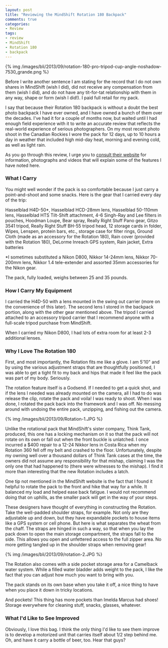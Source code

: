 ```yaml
---
layout: post
title: "Reviewing the MindShift Rotation 180 Backpack"
comments: true
categories:
- Review
tags:
- review
- MindShift
- Rotation 180
- backpack
---
```


{% img /images/bli/2013/09/rotation-180-pro-tripod-cup-angle-noshadow-7530_grande.png %}

Before I write another sentence I am stating for the record that I do not own shares in MindShift (wish I did), did not receive any compensation from them (wish I did), and do not have any tit-for-tat relationship with them in any way, shape or form (wish I did!). I paid full retail for my pack. 

<!--more-->

I say that because their Rotation 180 backpack is without a doubt the best photo backpack I have ever owned, and I have owned a bunch of them over the decades. I've had it for a couple of months now, but waited until I had enough field experience with it to write an accurate review that reflects the real-world experience of serious photographers. On my most recent photo shoot in the Canadian Rockies I wore the pack for 12 days, up to 10 hours a day in weather that included high mid-day heat, morning and evening cold, as well as light rain. 

As you go through this review, I urge you to [consult their website](http://www.mindshiftgear.com) for information, photographs and videos that will explain some of the features I have noted here. 

### What I Carry

You might well wonder if the pack is so comfortable because I just carry a point-and-shoot and some snacks. Here is the gear that I carried every day of the trip:

Hasselblad H4D-50*, Hasselblad HCD-28mm lens, Hasselblad 50-110mm lens, Hasselblad HTS Tilt-Shift attachment, 4-6 Singh-Ray and Lee filters in pouches, Hoodman Loupe, Bear spray, Really Right Stuff Pano gear, Gitzo 3541 tripod, Really Right Stuff BH-55 tripod head, 12 storage cards in folder, Wipes, Lenspen, protein bars, etc., storage case for filter rings, Ground Cloth (made as an accessory for the Rotation 180), Rain cover (provided with the Rotation 180), DeLorme Inreach GPS system, Rain jacket, Extra batteries

*I sometimes substituted a Nikon D800, Nikkor 14-24mm lens, Nikkor 70-200mm lens, Nikkor 1.4 tele-extender and assorted 35mm accessories for the Nikon gear. 

The pack, fully loaded, weighs between 25 and 35 pounds. 

### How I Carry My Equipment

I carried the H4D-50 with a lens mounted in the swing out carrier (more on the convenience of this later). The second lens I stored in the backpack portion, along with the other gear mentioned above. The tripod I carried attached to an accessory tripod carrier that I recommend anyone with a full-scale tripod purchase from MindShift. 

When I carried my Nikon D800, I had lots of extra room for at least 2-3 additional lenses. 

### Why I Love The Rotation 180

First, and most importantly, the Rotation fits me like a glove. I am 5'10" and by using the various adjustment straps that are thoughtfully positioned, I was able to get a tight fit to my back and hips that made it feel like the pack was part of my body. Seriously. 

The rotation feature itself is a Godsend. If I needed to get a quick shot, and if the lens I needed was already mounted on the camera, all I had to do was release the clip, rotate the pack and voila! I was ready to shoot. When I was done, I rotated the pack back into the framework and I was off. No messing around with undoing the entire pack, unzipping, and fishing out the camera. 

{% img /images/bli/2013/09/Rotation-1.JPG %}

Unlike the rotational pack that MindShift's sister company, Think Tank, produced, this one has a locking mechanism on it so that the pack will not rotate on its own or fall out when the front buckle is unlatched. I once incurred a $400 repair to a 12-24 Nikkor lens in Costa Rica when my Rotation 360 fell off my belt and crashed to the floor. Unfortunately, despite my owning well over a thousand dollars of Think Tank cases at the time, the owners did not assume any responsibility for that mishap, claiming I was the only one that had happened to (there were witnesses to the mishap). I find it more than interesting that the new Rotation includes a latch. 

One tip not mentioned in the MindShift website is the fact that I found it helpful to rotate the pack to the front and hike that way for a while. It balanced my load and helped ease back fatigue. I would not recommend doing that on uphills, as the smaller pack will get in the way of your steps. 

These designers have thought of everything in constructing the Rotation. Take the well-padded shoulder straps, for example. Not only are they adjustable up and down, but they have expandable pockets to house items like a GPS system or cell phone. But here is what separates the wheat from the chaff. The straps are hinged in such a way, so that when you lay the pack down to open the main storage compartment, the straps fall to the side. This allows you open and unfettered access to the full zipper area. No more getting tangled up in the shoulder straps when removing gear!

{% img /images/bli/2013/09/rotation-2.JPG %}


The Rotation also comes with a side pocket storage area for a Camelback water system. While a filled water bladder adds weight to the pack, I like the fact that you can adjust how much you want to bring with you. 

The pack stands on its own base when you take it off, a nice thing to have when you place it down in tricky locations. 

And pockets! This thing has more pockets than Imelda Marcus had shoes! Storage everywhere for cleaning stuff, snacks, glasses, whatever.  

### What I'd Like to See Improved

Obviously, I love this bag. I think the only thing I'd like to see them improve is to develop a motorized unit that carries itself about 1/2 step behind me. Oh, and have it carry a bottle of beer, too. Hear that guys?
